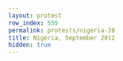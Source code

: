 ```yaml
---
layout: protest
row_index: 555
permalink: protests/nigeria-20
title: Nigeria, September 2012
hidden: true
---
```

